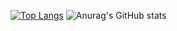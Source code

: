 [![Top Langs](https://github-readme-stats.vercel.app/api/top-langs/?username=jpqp&?count_private=true)](https://github.com/anuraghazra/github-readme-stats)
![Anurag's GitHub stats](https://github-readme-stats.vercel.app/api?username=anuraghazra&count_private=true)
